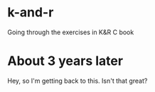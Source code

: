 # k-and-r
Going through the exercises in K&amp;R C book

# About 3 years later
Hey, so I'm getting back to this. Isn't that great?